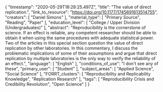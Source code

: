 {
    "timestamp": "2020-05-29T18:28:25.497Z",
    "title": "The value of direct replication.",
    "link_to_resource": "https://doi.org/10.1177/1745691613514755",
    "creators": [
        "Daniel Simons"
    ],
    "material_type": [
        "Primary Source",
        "Reading",
        "Paper"
    ],
    "education_level": [
        "College / Upper Division (Undergraduates)"
    ],
    "abstract": "Reproducibility is the cornerstone of science. If an effect is reliable, any competent researcher should be able to obtain it when using the same procedures with adequate statistical power. Two of the articles in this special section question the value of direct replication by other laboratories. In this commentary, I discuss the problematic implications of some of their assumptions and argue that direct replication by multiple laboratories is the only way to verify the reliability of an effect.",
    "language": [
        "English"
    ],
    "conditions_of_use": "I don't see any of these",
    "primary_user": [
        "Student"
    ],
    "subject_areas": [
        "Applied Science",
        "Social Science"
    ],
    "FORRT_clusters": [
        "Reproducibility and Replicability Knowledge",
        "Replication Research"
    ],
    "tags": [
        "Reproducibility Crisis and Credibility Revolution",
        "Open Science"
    ]
}